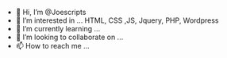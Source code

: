 - 👋 Hi, I’m @Joescripts
- 👀 I’m interested in ... HTML, CSS ,JS, Jquery, PHP, Wordpress
- 🌱 I’m currently learning ...
- 💞️ I’m looking to collaborate on ...
- 📫 How to reach me ...

<!---
Joescripts/Joescripts is a ✨ special ✨ repository because its `README.md` (this file) appears on your GitHub profile.
You can click the Preview link to take a look at your changes.
--->
